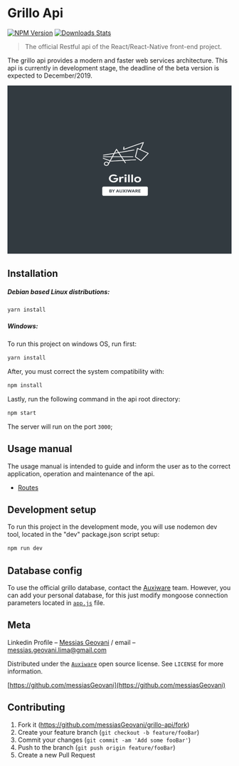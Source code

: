 # Grillo Api

[![NPM Version][npm-image]][npm-url]
[![Downloads Stats][npm-downloads]][npm-url]

> The official Restful api of the React/React-Native front-end project.

The grillo api provides a modern and faster web services architecture.
This api is currently in development stage, the deadline of the beta version is expected to December/2019.

![](logo-github.png)

## Installation

##### Debian based Linux distributions:

```sh
yarn install
```

##### Windows:

To run this project on windows OS, run first:

```sh
yarn install
```

After, you must correct the system compatibility with:

```sh
npm install
```

Lastly, run the following command in the api root directory:

```sh
npm start
```
The server will run on the port ```3000```;

## Usage manual

The usage manual is intended to guide and inform the user as to the correct
application, operation and maintenance of the api.

- [Routes](https://github.com/messiasGeovani/grillo-api/blob/master/wiki/ROUTES.md)

## Development setup

To run this project in the development mode, you will use nodemon dev tool, located in the "dev" package.json script setup:

```sh
npm run dev
```

## Database config

To use the official grillo database, contact the [Auxiware](https://github.com/Auxiware) team. However, you can add your personal database, for this just modify mongoose connection parameters located in [```app.js```](https://github.com/messiasGeovani/grillo-api/blob/master/src/app.js) file.

## Meta

Linkedin Profile – [Messias Geovani](https://www.linkedin.com/in/messias-geovani-00125416a?lipi=urn%3Ali%3Apage%3Ad_flagship3_profile_view_base_contact_details%3BGnSoFwiETD%2BtGrv4dF9mSw%3D%3D) / email – messias.geovani.lima@gmail.com

Distributed under the [```Auxiware```](https://github.com/Auxiware) open source license. See ``LICENSE`` for more information.

[https://github.com/messiasGeovani](https://github.com/messiasGeovani)

## Contributing

1. Fork it (<https://github.com/messiasGeovani/grillo-api/fork>)
2. Create your feature branch (`git checkout -b feature/fooBar`)
3. Commit your changes (`git commit -am 'Add some fooBar'`)
4. Push to the branch (`git push origin feature/fooBar`)
5. Create a new Pull Request

<!-- Markdown link & img dfn's -->
[npm-image]: https://img.shields.io/npm/v/datadog-metrics.svg?style=flat-square
[npm-url]: https://npmjs.org/package/datadog-metrics
[npm-downloads]: https://img.shields.io/npm/dm/datadog-metrics.svg?style=flat-square
